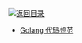 [![返回目录](https://parg.co/UGo)](https://parg.co/b4z) 


* [Golang 代码规范](https://sheepbao.github.io/post/golang_code_specification/)

